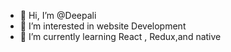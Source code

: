 - 👋 Hi, I’m @Deepali
- 👀 I’m interested in website Development 
- 🌱 I’m currently learning React , Redux,and native


<!---
Deepali-carnelian/Deepali-carnelian is a ✨ special ✨ repository because its `README.md` (this file) appears on your GitHub profile.
You can click the Preview link to take a look at your changes.
--->

